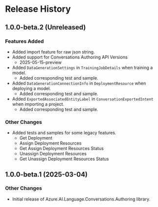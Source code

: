 # Release History

## 1.0.0-beta.2 (Unreleased)

### Features Added

- Added import feature for raw json string.
- Added support for Conversations Authoring API Versions
  - 2025-05-15-preview
- Added `DataGenerationSettings` in `TrainingJobDetails` when training a model.
  - Added corresponding test and sample.
- Added `DataGenerationConnectionInfo` in `DeploymentResource` when deploying a model.
  - Added corresponding test and sample.
- Added `ExportedAssociatedEntityLabel` in `ConversationExportedIntent` when importing a project.
  - Added corresponding test and sample.

### Other Changes

- Added tests and samples for some legacy features.
  - Get Deployment
  - Assign Deployment Resources
  - Get Assign Deployment Resources Status
  - Unassign Deployment Resources
  - Get Unassign Deployment Resources Status

## 1.0.0-beta.1 (2025-03-04)

### Other Changes

- Initial release of Azure.AI.Language.Conversations.Authoring library.

